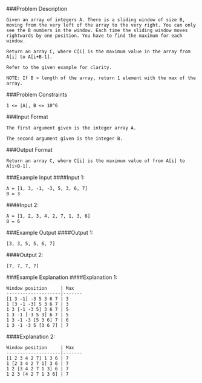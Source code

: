 ###Problem Description
```
Given an array of integers A. There is a sliding window of size B, moving from the very left of the array to the very right. You can only see the B numbers in the window. Each time the sliding window moves rightwards by one position. You have to find the maximum for each window.

Return an array C, where C[i] is the maximum value in the array from A[i] to A[i+B-1].

Refer to the given example for clarity.

NOTE: If B > length of the array, return 1 element with the max of the array.
```


###Problem Constraints
```
1 <= |A|, B <= 10^6
```



###Input Format
```
The first argument given is the integer array A.

The second argument given is the integer B.
```


###Output Format
```
Return an array C, where C[i] is the maximum value of from A[i] to A[i+B-1].
```


###Example Input
####Input 1:

```
A = [1, 3, -1, -3, 5, 3, 6, 7]
B = 3
```
####Input 2:

```
A = [1, 2, 3, 4, 2, 7, 1, 3, 6]
B = 6
```

###Example Output
####Output 1:

```
[3, 3, 5, 5, 6, 7]
```
####Output 2:

```
[7, 7, 7, 7]
```


###Example Explanation
####Explanation 1:

 ```
 Window position     | Max
 --------------------|-------
 [1 3 -1] -3 5 3 6 7 | 3
 1 [3 -1 -3] 5 3 6 7 | 3
 1 3 [-1 -3 5] 3 6 7 | 5
 1 3 -1 [-3 5 3] 6 7 | 5
 1 3 -1 -3 [5 3 6] 7 | 6
 1 3 -1 -3 5 [3 6 7] | 7
```
####Explanation 2:

 ```
 Window position     | Max
 --------------------|-------
 [1 2 3 4 2 7] 1 3 6 | 7
 1 [2 3 4 2 7 1] 3 6 | 7
 1 2 [3 4 2 7 1 3] 6 | 7
 1 2 3 [4 2 7 1 3 6] | 7
```